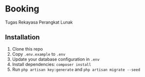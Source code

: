 # Booking

Tugas Rekayasa Perangkat Lunak

## Installation

1. Clone this repo
2. Copy `.env.example` to `.env`
3. Update your database configuration in `.env`
4. Install dependencies: `composer install`
5. Run `php artisan key:generate` and `php artisan migrate --seed`

